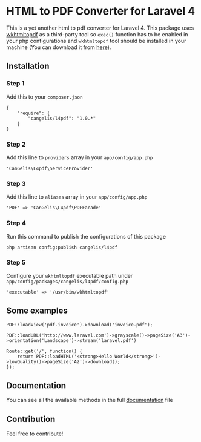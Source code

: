 # HTML to PDF Converter for Laravel 4

This is a yet another html to pdf converter for Laravel 4. This package uses [wkhtmltopdf](https://github.com/antialize/wkhtmltopdf) as a third-party tool so `exec()` function has to be enabled in your php configurations and `wkhtmltopdf` tool should be installed in your machine (You can download it from [here](https://code.google.com/p/wkhtmltopdf/downloads/list)).

## Installation

### Step 1

Add this to your `composer.json`

    {
        "require": {
            "cangelis/l4pdf": "1.0.*"
        }
    }

### Step 2

Add this line to `providers` array in your `app/config/app.php`

    'CanGelis\L4pdf\ServiceProvider'

### Step 3

Add this line to `aliases` array in your `app/config/app.php`

    'PDF' => 'CanGelis\L4pdf\PDFFacade'

### Step 4

Run this command to publish the configurations of this package

    php artisan config:publish cangelis/l4pdf

### Step 5

Configure your `wkhtmltopdf` executable path under `app/config/packages/cangelis/l4pdf/config.php`

    'executable' => '/usr/bin/wkhtmltopdf'

## Some examples

    PDF::loadView('pdf.invoice')->download('invoice.pdf');

    PDF::loadURL('http://www.laravel.com')->grayscale()->pageSize('A3')->orientation('Landscape')->stream('laravel.pdf')

    Route::get('/', function() {
        return PDF::loadHTML('<strong>Hello World</strong>')->lowQuality()->pageSize('A2')->download();
    });

## Documentation

You can see all the available methods in the full [documentation](https://github.com/cangelis/l4pdf/blob/master/DOCUMENTATION.md) file

## Contribution

Feel free to contribute!